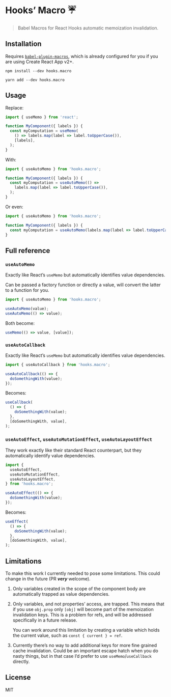 # Hooks’ Macro :umbrella:

> Babel Macros for React Hooks automatic memoization invalidation.

## Installation

Requires [`babel-plugin-macros`](https://www.npmjs.com/package/babel-plugin-macros), which is already configured for you if you are using Create React App v2+.

```
npm install --dev hooks.macro
```

```
yarn add --dev hooks.macro
```

## Usage

Replace:

```js
import { useMemo } from 'react';

function MyComponent({ labels }) {
  const myComputation = useMemo(
    () => labels.map(label => label.toUpperCase()),
    [labels],
  );
}
```

With:

```js
import { useAutoMemo } from 'hooks.macro';

function MyComponent({ labels }) {
  const myComputation = useAutoMemo(() =>
    labels.map(label => label.toUpperCase()),
  );
}
```

Or even:

```js
import { useAutoMemo } from 'hooks.macro';

function MyComponent({ labels }) {
  const myComputation = useAutoMemo(labels.map(label => label.toUpperCase()));
}
```

## Full reference

### `useAutoMemo`

Exactly like React’s `useMemo` but automatically identifies value dependencies.

Can be passed a factory function or directly a value, will convert the latter to a function for you.

```js
import { useAutoMemo } from 'hooks.macro';
```

```js
useAutoMemo(value);
useAutoMemo(() => value);
```

Both become:

```js
useMemo(() => value, [value]);
```

### `useAutoCallback`

Exactly like React’s `useMemo` but automatically identifies value dependencies.

```js
import { useAutoCallback } from 'hooks.macro';
```

```js
useAutoCallback(() => {
  doSomethingWith(value);
});
```

Becomes:

```js
useCallback(
  () => {
    doSomethingWith(value);
  },
  [doSomethingWith, value],
);
```

### `useAutoEffect`, `useAutoMutationEffect`, `useAutoLayoutEffect`

They work exactly like their standard React counterpart, but they automatically identify value dependencies.

```js
import {
  useAutoEffect,
  useAutoMutationEffect,
  useAutoLayoutEffect,
} from 'hooks.macro';
```

```js
useAutoEffect(() => {
  doSomethingWith(value);
});
```

Becomes:

```js
useEffect(
  () => {
    doSomethingWith(value);
  },
  [doSomethingWith, value],
);
```

## Limitations

To make this work I currently needed to pose some limitations. This could change in the future (PR **_very_** welcome).

1. Only variables created in the scope of the component body are automatically trapped as value dependencies.

2. Only variables, and not properties’ access, are trapped. This means that if you use `obj.prop` only `[obj]` will become part of the memoization invalidation keys. This is a problem for refs, and will be addressed specifically in a future release.

   You can work around this limitation by creating a variable which holds the current value, such as `const { current } = ref`.

3. Currently there’s no way to add additional keys for more fine grained cache invalidation. Could be an important escape hatch when you do nasty things, but in that case I’d prefer to use `useMemo`/`useCallback` directly.

## License

MIT
